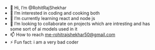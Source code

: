 - 👋 Hi, I’m @RohitRajShekhar
- 👀 I’m interested in coding and cooking both
- 🌱 I’m currently learning react and node js
- 💞️ I’m looking to collaborate on projects which are intresting and has some sort of ai models used in it
- 📫 How to reach me-rohitrajshekhar50@gmail.com
- ⚡ Fun fact:  i am a very bad coder

<!---
RohitRajShekhar/RohitRajShekhar is a ✨ special ✨ repository because its `README.md` (this file) appears on your GitHub profile.
You can click the Preview link to take a look at your changes.
--->
